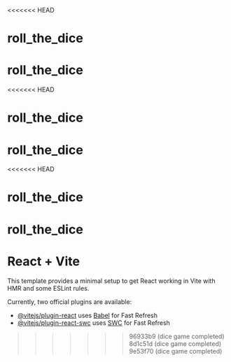 <<<<<<< HEAD
# roll_the_dice
roll_the_dice
=======
<<<<<<< HEAD
# roll_the_dice
roll_the_dice
=======
<<<<<<< HEAD
# roll_the_dice
roll_the_dice
=======
# React + Vite

This template provides a minimal setup to get React working in Vite with HMR and some ESLint rules.

Currently, two official plugins are available:

- [@vitejs/plugin-react](https://github.com/vitejs/vite-plugin-react/blob/main/packages/plugin-react/README.md) uses [Babel](https://babeljs.io/) for Fast Refresh
- [@vitejs/plugin-react-swc](https://github.com/vitejs/vite-plugin-react-swc) uses [SWC](https://swc.rs/) for Fast Refresh
>>>>>>> 96933b9 (dice game completed)
>>>>>>> 8d1c51d (dice game completed)
>>>>>>> 9e53f70 (dice game completed)
